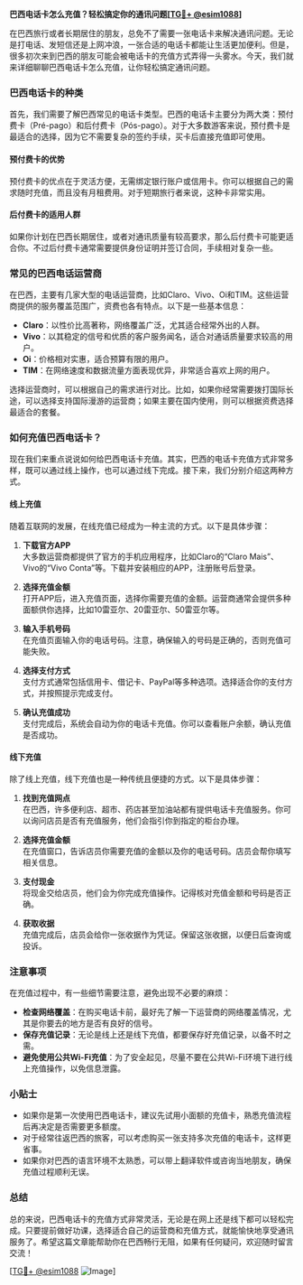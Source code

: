 **巴西电话卡怎么充值？轻松搞定你的通讯问题[[TG💪+ @esim1088](https://t.me/s/esim1088)]**

在巴西旅行或者长期居住的朋友，总免不了需要一张电话卡来解决通讯问题。无论是打电话、发短信还是上网冲浪，一张合适的电话卡都能让生活更加便利。但是，很多初次来到巴西的朋友可能会被电话卡的充值方式弄得一头雾水。今天，我们就来详细聊聊巴西电话卡怎么充值，让你轻松搞定通讯问题。

### 巴西电话卡的种类

首先，我们需要了解巴西常见的电话卡类型。巴西的电话卡主要分为两大类：预付费卡（Pré-pago）和后付费卡（Pós-pago）。对于大多数游客来说，预付费卡是最适合的选择，因为它不需要复杂的签约手续，买卡后直接充值即可使用。

#### 预付费卡的优势
预付费卡的优点在于灵活方便，无需绑定银行账户或信用卡。你可以根据自己的需求随时充值，而且没有月租费用。对于短期旅行者来说，这种卡非常实用。

#### 后付费卡的适用人群
如果你计划在巴西长期居住，或者对通讯质量有较高要求，那么后付费卡可能更适合你。不过后付费卡通常需要提供身份证明并签订合同，手续相对复杂一些。

### 常见的巴西电话运营商

在巴西，主要有几家大型的电话运营商，比如Claro、Vivo、Oi和TIM。这些运营商提供的服务覆盖范围广，资费也各有特点。以下是一些基本信息：

- **Claro**：以性价比高著称，网络覆盖广泛，尤其适合经常外出的人群。
- **Vivo**：以其稳定的信号和优质的客户服务闻名，适合对通话质量要求较高的用户。
- **Oi**：价格相对实惠，适合预算有限的用户。
- **TIM**：在网络速度和数据流量方面表现优异，非常适合喜欢上网的用户。

选择运营商时，可以根据自己的需求进行对比。比如，如果你经常需要拨打国际长途，可以选择支持国际漫游的运营商；如果主要在国内使用，则可以根据资费选择最适合的套餐。

### 如何充值巴西电话卡？

现在我们来重点说说如何给巴西电话卡充值。其实，巴西的电话卡充值方式非常多样，既可以通过线上操作，也可以通过线下完成。接下来，我们分别介绍这两种方式。

#### 线上充值
随着互联网的发展，在线充值已经成为一种主流的方式。以下是具体步骤：

1. **下载官方APP**  
   大多数运营商都提供了官方的手机应用程序，比如Claro的“Claro Mais”、Vivo的“Vivo Conta”等。下载并安装相应的APP，注册账号后登录。

2. **选择充值金额**  
   打开APP后，进入充值页面，选择你需要充值的金额。运营商通常会提供多种面额供你选择，比如10雷亚尔、20雷亚尔、50雷亚尔等。

3. **输入手机号码**  
   在充值页面输入你的电话号码。注意，确保输入的号码是正确的，否则充值可能失败。

4. **选择支付方式**  
   支付方式通常包括信用卡、借记卡、PayPal等多种选项。选择适合你的支付方式，并按照提示完成支付。

5. **确认充值成功**  
   支付完成后，系统会自动为你的电话卡充值。你可以查看账户余额，确认充值是否成功。

#### 线下充值
除了线上充值，线下充值也是一种传统且便捷的方式。以下是具体步骤：

1. **找到充值网点**  
   在巴西，许多便利店、超市、药店甚至加油站都有提供电话卡充值服务。你可以询问店员是否有充值服务，他们会指引你到指定的柜台办理。

2. **选择充值金额**  
   在充值窗口，告诉店员你需要充值的金额以及你的电话号码。店员会帮你填写相关信息。

3. **支付现金**  
   将现金交给店员，他们会为你完成充值操作。记得核对充值金额和号码是否正确。

4. **获取收据**  
   充值完成后，店员会给你一张收据作为凭证。保留这张收据，以便日后查询或投诉。

### 注意事项

在充值过程中，有一些细节需要注意，避免出现不必要的麻烦：

- **检查网络覆盖**：在购买电话卡前，最好先了解一下运营商的网络覆盖情况，尤其是你要去的地方是否有良好的信号。
- **保存充值记录**：无论是线上还是线下充值，都要保存好充值记录，以备不时之需。
- **避免使用公共Wi-Fi充值**：为了安全起见，尽量不要在公共Wi-Fi环境下进行线上充值操作，以免信息泄露。

### 小贴士

- 如果你是第一次使用巴西电话卡，建议先试用小面额的充值卡，熟悉充值流程后再决定是否需要更多额度。
- 对于经常往返巴西的旅客，可以考虑购买一张支持多次充值的电话卡，这样更省事。
- 如果你对巴西的语言环境不太熟悉，可以带上翻译软件或咨询当地朋友，确保充值过程顺利无误。

### 总结

总的来说，巴西电话卡的充值方式非常灵活，无论是在网上还是线下都可以轻松完成。只要提前做好功课，选择适合自己的运营商和充值方式，就能愉快地享受通讯服务了。希望这篇文章能帮助你在巴西畅行无阻，如果有任何疑问，欢迎随时留言交流！

[[TG💪+ @esim1088](https://t.me/s/esim1088) ![Image](https://i.postimg.cc/4NQfJmqS/Snipaste-2025-05-13-00-14-12.png)]